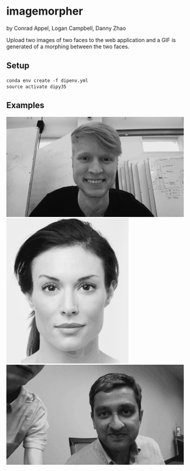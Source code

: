 # imagemorpher

by Conrad Appel, Logan Campbell, Danny Zhao

Upload two images of two faces to the web application and a GIF is generated of a morphing between the two faces.

## Setup

    conda env create -f dipenv.yml
    source activate dipy35

## Examples

![Example Image 1](https://github.com/conradhappeliv/imagemorpher/blob/master/static/images/demo1.gif?raw=true)
![Example Image 2](https://github.com/conradhappeliv/imagemorpher/blob/master/static/images/demo2.gif?raw=true)
![Inclass Demonstration](https://github.com/conradhappeliv/imagemorpher/blob/master/static/images/inclassdemo.gif?raw=true)
    
    